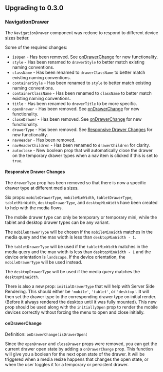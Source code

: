 ## Upgrading to 0.3.0

### NavigationDrawer

The `NavigationDrawer` component was redone to respond to different device sizes
better.

Some of the required changes:

- `isOpen` - Has been removed. See [onDrawerChange](#ondrawerchange) for new
  functionality.
- `style` - Has been renamed to `drawerStyle` to better match existing naming
  conventions.
- `className` - Has been renamed to `drawerClassName` to better match existing
  naming conventions.
- `containerStyle` - Has been renamed to `style` to better match existing naming
  conventions.
- `containerClassName` - Has been renamed to `className` to better match
  existing naming conventions.
- `title` - Has been renamed to `drawerTitle` to be more specific.
- `openDrawer` - Has been removed. See [onDrawerChange](#ondrawerchange) for new
  functionality.
- `closeDrawer` - Has been removed. See [onDrawerChange](#ondrawerchange) for
  new functionality.
- `drawerType` - Has been removed. See
  [Responsive Drawer Changes](#respnsive-drawer-changes) for new functionality.
- `navHeader` - Has been removed.
- `navHeaderChildren` - Has been renamed to `drawerChildren` for clarity.
- `autoclose` - New boolean prop that will automatically close the drawer on the
  temporary drawer types when a nav item is clicked if this is set to `true`.

#### Responsive Drawer Changes

The `drawerType` prop has been removed so that there is now a specific drawer
type at different media sizes.

Six props: `mobileDrawerType`, `mobileMinWidth`, `tabletDrawerType`,
`tabletMinWidth`, `desktopDrawerType`, and `desktopMinWidth` have been created
to help with the media flows.

The mobile drawer type can only be temporary or temporary mini, while the tablet
and desktop drawer types can be any variant.

The `mobileDrawerType` will be chosen if the `mobileMinWidth` matches in the
media query and the max width is less than `desktopMinWidth - 1`.

The `tabletDrawerType` will be used if the `tabletMinWidth` matches in the media
query and the max width is less than `desktopMinWidth - 1` and the device
orientation is `landscape`. If the device orientation, the `mobileDrawerType`
will be used instead.

The `desktopDrawerType` will be used if the media query matches the
`desktopMinWidth`.

There is also a new prop: `initialDrawerType` that will help with Server Side
Rendering. This should either be `'mobile'`, `'tablet'`, or `'desktop'`. It will
then set the drawer type to the corresponding drawer type on initial render.
(Before it always rendered the desktop until it was fully mounted). This new
prop should be used along with the `initiallyOpen` prop to render the mobile
devices correctly without forcing the menu to open and close initially.

#### onDrawerChange

Definition: `onDrawerChange(isDrawerOpen)`

Since the `openDrawer` and `closeDrawer` props were removed, you can get the
current drawer open state by adding a `onDrawerChange` prop. This function will
give you a boolean for the next open state of the drawer. It will be triggered
when a media resize happens that changes the open state, or when the user
toggles it for a temporary or persistent drawer.
